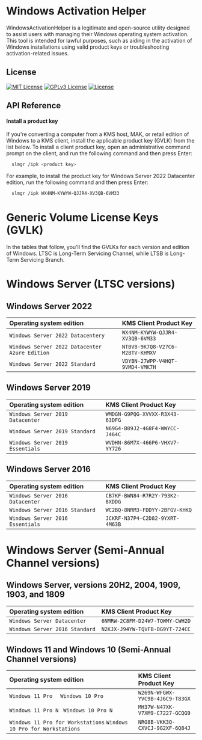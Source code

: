 # Windows Activation Helper
WindowsActivationHelper is a legitimate and open-source utility designed to assist users with managing their Windows operating system activation. This tool is intended for lawful purposes, such as aiding in the activation of Windows installations using valid product keys or troubleshooting activation-related issues.

## License

[![MIT License](https://img.shields.io/badge/License-MIT-green.svg)](https://choosealicense.com/licenses/mit/)
[![GPLv3 License](https://img.shields.io/badge/License-GPL%20v3-yellow.svg)](https://opensource.org/licenses/)
[![License](https://img.shields.io/badge/License-Boost_1.0-lightblue.svg)](https://www.boost.org/LICENSE_1_0.txt)



## API Reference

#### Install a product key
If you're converting a computer from a KMS host, MAK, or retail edition of Windows to a KMS client, install the applicable product key (GVLK) from the list below. To install a client product key, open an administrative command prompt on the client, and run the following command and then press Enter:

```bash
  slmgr /ipk <product key>
```

For example, to install the product key for Windows Server 2022 Datacenter edition, run the following command and then press Enter:


```bash
  slmgr /ipk WX4NM-KYWYW-QJJR4-XV3QB-6VM33
```

# Generic Volume License Keys (GVLK)
In the tables that follow, you'll find the GVLKs for each version and edition of Windows. LTSC is Long-Term Servicing Channel, while LTSB is Long-Term Servicing Branch.

# Windows Server (LTSC versions)

## Windows Server 2022

|Operating system edition | KMS Client Product Key
| :-------- | :------- |
| `Windows Server 2022 Datacentery` | `WX4NM-KYWYW-QJJR4-XV3QB-6VM33` |
| `Windows Server 2022 Datacenter Azure Edition` | `NTBV8-9K7Q8-V27C6-M2BTV-KHMXV` |
| `Windows Server 2022 Standard` | `VDYBN-27WPP-V4HQT-9VMD4-VMK7H` |


## Windows Server 2019

|Operating system edition | KMS Client Product Key
| :-------- | :------- |
| `Windows Server 2019 Datacenter` | `WMDGN-G9PQG-XVVXX-R3X43-63DFG` |
| `Windows Server 2019 Standard` | `N69G4-B89J2-4G8F4-WWYCC-J464C` |
| `Windows Server 2019 Essentials` | `WVDHN-86M7X-466P6-VHXV7-YY726` |

## Windows Server 2016

|Operating system edition | KMS Client Product Key
| :-------- | :------- |
| `Windows Server 2016 Datacenter` | `CB7KF-BWN84-R7R2Y-793K2-8XDDG` |
| `Windows Server 2016 Standard` | `WC2BQ-8NRM3-FDDYY-2BFGV-KHKQ` |
| `Windows Server 2016 Essentials` | `JCKRF-N37P4-C2D82-9YXRT-4M63B` |


# Windows Server (Semi-Annual Channel versions)
## Windows Server, versions 20H2, 2004, 1909, 1903, and 1809

|Operating system edition | KMS Client Product Key
| :-------- | :------- |
| `Windows Server Datacenter` | `6NMRW-2C8FM-D24W7-TQWMY-CWH2D` |
| `Windows Server 2016 Standard` | `N2KJX-J94YW-TQVFB-DG9YT-724CC` |

## Windows 11 and Windows 10 (Semi-Annual Channel versions)

|Operating system edition | KMS Client Product Key
| :-------- | :------- |
| `Windows 11 Pro ` &nbsp;  `Windows 10 Pro` | `W269N-WFGWX-YVC9B-4J6C9-T83GX` |
| `Windows 11 Pro N` &nbsp; `Windows 10 Pro N` | `MH37W-N47XK-V7XM9-C7227-GCQG9` |
| `Windows 11 Pro for Workstations`&nbsp;`Windows 10 Pro for Workstations` | `NRG8B-VKK3Q-CXVCJ-9G2XF-6Q84J` |
